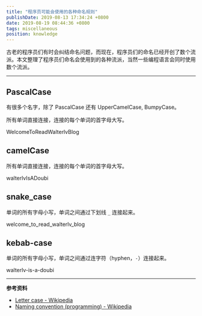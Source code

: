 ```yaml
---
title: "程序员可能会使用的各种命名规则"
publishDate: 2019-08-13 17:34:24 +0800
date: 2019-08-19 08:44:36 +0800
tags: miscellaneous
position: knowledge
---
```


古老的程序员们有时会纠结命名问题，而现在，程序员们的命名已经开创了数个流派。本文整理了程序员们命名会使用到的各种流派，当然一些编程语言会同时使用数个流派。

---

<div id="toc"></div>

## PascalCase

有很多个名字，除了 PascalCase 还有 UpperCamelCase, BumpyCase。

所有单词直接连接，连接的每个单词的首字母大写。

WelcomeToReadWalterlvBlog

## camelCase

所有单词直接连接，连接的每个单词的首字母大写。

walterlvIsADoubi

## snake_case

单词的所有字母小写，单词之间通过下划线 `_` 连接起来。

welcome_to_read_walterlv_blog

## kebab-case

单词的所有字母小写，单词之间通过连字符（hyphen，`-`）连接起来。

walterlv-is-a-doubi

---

**参考资料**

- [Letter case - Wikipedia](https://en.wikipedia.org/wiki/Letter_case#Special_case_styles)
- [Naming convention (programming) - Wikipedia](https://en.wikipedia.org/wiki/Naming_convention_(programming))
